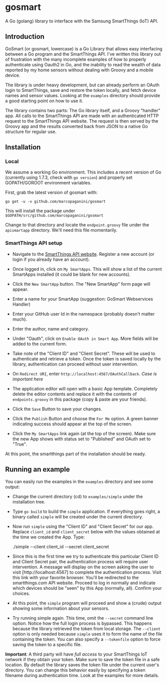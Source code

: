 # gosmart
A Go (golang) library to interface with the Samsung SmartThings (IoT) API.

## Introduction

GoSmart (or gosmart, lowercase) is a Go Library that allows easy interfacing
between a Go program and the SmartThings API. I've written this library out of
frustration with the many incomplete examples of how to properly authenticate
using Oauth2 in Go, and the inability to read the wealth of data reported by my
home sensors without dealing with Groovy and a mobile device.

The library is under heavy development, but can already perform an OAuth login
to SmartThings, save and restore the token locally, and fetch device names and
sensor values. Looking at the `examples` directory should provide a good
starting point on how to use it.

The library contains two parts: The Go library itself, and a Groovy "handler"
app. All calls to the SmartThings API are made with an authenticated HTTP
request to the SmartThings API website. The request is then served by the
Groovy app and the results converted back from JSON to a native Go structure
for regular use.

## Installation

### Local

We assume a working Go environment. This includes a recent version of Go (currently
using 1.7.3, check with `go version`) and properly set GOPATH/GOROOT environment
variables.

First, grab the latest version of gosmart with:

    go get -u -v github.com/marcopaganini/gosmart

This will install the package under `$GOPATH/src/github.com/marcopaganini/gosmart`

Change to that directory and locate the `endpoint.groovy` file under the `apismartapp`
directory. We'll need this file momentarily.

### SmartThings API setup

* Navigate to the [SmartThings API website](https://graph.api.smartthings.com/). Register
a new account (or login if you already have an account).

* Once logged in, click on `My SmartApps`. This will show a list of the current SmartApps
installed (it could be blank for new accounts). 

* Click the `New SmartApp` button. The "New SmartApp" form page will appear.

* Enter a name for your SmartApp (suggestion: GoSmart Webservices Handler)

* Enter your GitHub user Id in the namespace (probably doesn't matter much).

* Enter the author, name and category.

* Under "Oauth", click on `Enable OAuth in Smart App`. More fields will be added to the
current form.

* Take note of the "Client ID" and "Client Secret". These will be used to authenticate and
retrieve a token. Once the token is saved locally by the library, authentication can proceed
without user intervention.

* On `Redirect URI`, enter `http://localhost:4567/OAuthCallback`. *Case is important here*

* The application editor will open with a basic App template. Completely delete the editor
contents and replace it with the contents of `endpoints.groovy` in this package (copy & paste
are your friends).

* Click the `Save` Button to save your changes.

* Click the `Publish` Button and choose the `For Me` option. A green banner indicating success
should appear at the top of the screen.

* Click the `My SmartApps` link again (at the top of the screen). Make sure the new App shows with
status set to "Published" and OAuth set to "True".

At this point, the smartthings part of the installation should be ready.

## Running an example

You can easily run the examples in the `examples` directory and see some output:

* Change the current directory (cd) to `examples/simple` under the installation tree.

* Type `go build` to build the `simple` application. If everything goes right, a binary
called `simple` will be created under the current directory.

* Now run `simple` using the "Client ID" and "Client Secret" for our app. Replace
`client_id` and `client_secret` below with the values obtained at the time we created the App.
Type:

    ./simple --client client_id --secret client_secret

* Since this is the first time we try to authenticate this particular
Client ID and Client Secret pair, the authentication process will require
user intervention. A message will display on the screen asking the user to
visit [http://localhost:4567] to complete the authentication process. Visit
this link with your favorite browser.  You'll be redirected to the
smartthings.com API website. Proceed to log in normally and indicate which
devices should be "seen" by this App (normally, all). Confirm your choices.

* At this point, the `simple` program will proceed and show a (crude) output showing
some information about your sensors.

* Try running simple again. This time, omit the `--secret` command line option. Notice how the full
login process is bypassed. This happens because the library retrieved the token from local storage.
The `--client` option is only needed because `simple` uses it to form the name of the file containing
the token. You can also specify a `--tokenfile` option to force saving the token to a specific file.

**Important**: A third party will have  *full access* to your SmartThings IoT network if they
obtain your token. Make sure to save the token file in a safe location. By default the library saves the
token file under the current user's directory. You can change this behavior easily by specifying a
token filename during authentication time. Look at the examples for more details.
